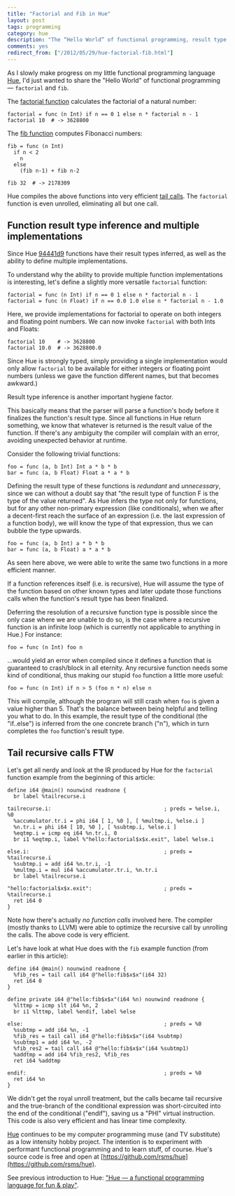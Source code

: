 ```yaml
---
title: "Factorial and Fib in Hue"
layout: post
tags: programming
category: hue
description: "The “Hello World” of functional programming, result type inference, and multiple implementations in Hue"
comments: yes
redirect_from: ["/2012/05/29/hue-factorial-fib.html"]
---
```


As I slowly make progress on my little functional programming language [Hue](https://github.com/rsms/hue), I'd just wanted to share the "Hello World" of functional programming — `factorial` and `fib`.

The [factorial function](http://en.wikipedia.org/wiki/Recursion_%28computer_science%29#Factorial) calculates the factorial of a natural number:

    factorial = func (n Int) if n == 0 1 else n * factorial n - 1
    factorial 10  # -> 3628800

The [fib function](http://en.wikipedia.org/wiki/Recursion_%28computer_science%29#Fibonacci) computes Fibonacci numbers:

    fib = func (n Int)
      if n < 2
        n
      else
        (fib n-1) + fib n-2

    fib 32  # -> 2178309

Hue compiles the above functions into very efficient [tail calls](http://en.wikipedia.org/wiki/Tail_call). The `factorial` function is even unrolled, eliminating all but one call.

## Function result type inference and multiple implementations

Since Hue [94441d9](https://github.com/rsms/hue/tree/94441d9b31157d712c078faa63c741d78ca3fba2/) functions have their result types inferred, as well as the ability to define multiple implementations.

To understand why the ability to provide multiple function implementations is interesting, let's define a slightly more versatile `factorial` function:

    factorial = func (n Int) if n == 0 1 else n * factorial n - 1
    factorial = func (n Float) if n == 0.0 1.0 else n * factorial n - 1.0

Here, we provide implementations for factorial to operate on both integers and floating point numbers. We can now invoke `factorial` with both Ints and Floats:

    factorial 10    # -> 3628800
    factorial 10.0  # -> 3628800.0

Since Hue is strongly typed, simply providing a single implementation would only allow `factorial` to be available for either integers or floating point numbers (unless we gave the function different names, but that becomes awkward.)

Result type inference is another important hygiene factor.

This basically means that the parser will parse a function's body before it finalizes the function's result type. Since all functions in Hue return something, we know that whatever is returned is the result value of the function. If there's any ambiguity the compiler will complain with an error, avoiding unexpected behavior at runtime.

Consider the following trivial functions:

    foo = func (a, b Int) Int a * b * b
    bar = func (a, b Float) Float a * a * b

Defining the result type of these functions is _redundant_ and _unnecessary_, since we can without a doubt say that "the result type of function F is the type of the value returned". As Hue infers the type not only for functions, but for any other non-primary expression (like conditionals), when we after a decent-first reach the surface of an expression (i.e. the last expression of a function body), we will know the type of that expression, thus we can bubble the type upwards.

    foo = func (a, b Int) a * b * b
    bar = func (a, b Float) a * a * b

As seen here above, we were able to write the same two functions in a more efficient manner.

If a function references itself (i.e. is recursive), Hue will assume the type of the function based on other known types and later update those functions calls when the function's result type has been finalized.

Deferring the resolution of a recursive function type is possible since the only case where we are unable to do so, is the case where a recursive function is an infinite loop (which is currently not applicable to anything in Hue.) For instance:

    foo = func (n Int) foo n

...would yield an error when compiled since it defines a function that is guaranteed to crash/block in all eternity. Any recursive function needs some kind of conditional, thus making our stupid `foo` function a little more useful:

    foo = func (n Int) if n > 5 (foo n * n) else n

This will compile, although the program will still crash when `foo` is given a value higher than 5. That's the balance between being helpful and telling you what to do. In this example, the result type of the conditional (the "if..else") is inferred from the one concrete branch ("n"), which in turn completes the `foo` function's result type.

## Tail recursive calls FTW

Let's get all nerdy and look at the IR produced by Hue for the `factorial` function example from the beginning of this article:

    define i64 @main() nounwind readnone {
      br label %tailrecurse.i

    tailrecurse.i:                                    ; preds = %else.i, %0
      %accumulator.tr.i = phi i64 [ 1, %0 ], [ %multmp.i, %else.i ]
      %n.tr.i = phi i64 [ 10, %0 ], [ %subtmp.i, %else.i ]
      %eqtmp.i = icmp eq i64 %n.tr.i, 0
      br i1 %eqtmp.i, label %"hello:factorial$x$x.exit", label %else.i

    else.i:                                           ; preds = %tailrecurse.i
      %subtmp.i = add i64 %n.tr.i, -1
      %multmp.i = mul i64 %accumulator.tr.i, %n.tr.i
      br label %tailrecurse.i

    "hello:factorial$x$x.exit":                       ; preds = %tailrecurse.i
      ret i64 0
    }

Note how there's actually _no function calls_ involved here. The compiler (mostly thanks to LLVM) were able to optimize the recursive call by unrolling the calls. The above code is very efficient.

Let's have look at what Hue does with the `fib` example function (from earlier in this article):

    define i64 @main() nounwind readnone {
      %fib_res = tail call i64 @"hello:fib$x$x"(i64 32)
      ret i64 0
    }

    define private i64 @"hello:fib$x$x"(i64 %n) nounwind readnone {
      %lttmp = icmp slt i64 %n, 2
      br i1 %lttmp, label %endif, label %else

    else:                                             ; preds = %0
      %subtmp = add i64 %n, -1
      %fib_res = tail call i64 @"hello:fib$x$x"(i64 %subtmp)
      %subtmp1 = add i64 %n, -2
      %fib_res2 = tail call i64 @"hello:fib$x$x"(i64 %subtmp1)
      %addtmp = add i64 %fib_res2, %fib_res
      ret i64 %addtmp

    endif:                                            ; preds = %0
      ret i64 %n
    }

We didn't get the royal unroll treatment, but the calls became tail recursive and the true-branch of the conditional expression was short-circuited into the end of the conditional ("endif"), saving us a "PHI" virtual instruction. This code is also very efficient and has linear time complexity.

[Hue](https://github.com/rsms/hue) continues to be my computer programming muse (and TV substitute) as a low intensity hobby project. The intention is to experiment with performant functional programming and to learn stuff, of course. Hue's source code is free and open at [https://github.com/rsms/hue](https://github.com/rsms/hue).

See previous introduction to Hue: ["Hue — a functional programming language for fun & play"](http://rsms.me/2012/05/14/hue.html).